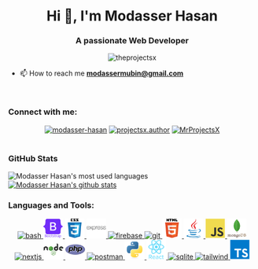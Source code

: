<h1 align="center">Hi 👋, I'm Modasser Hasan</h1>
<h3 align="center">A passionate Web Developer</h3>

<p align="center"><img src="https://github-profile-trophy.vercel.app/?username=theprojectsx&theme=algolia&title=Repositories,Commits,Stars,Followers,Experience" alt="theprojectsx" /></p>

- 📫 How to reach me **modassermubin@gmail.com**

<br>
<h3 align="left">Connect with me:</h3>
<div align="center">
<a href="https://linkedin.com/in/modasser-hasan" target="blank"><img align="center" src="https://img.shields.io/badge/LinkedIn-blue?style=for-the-badge&logo=linkedin&logoColor=white" alt="modasser-hasan"/></a>
<a href="https://fb.com/projectsx.author" target="blank"><img align="center" src="https://img.shields.io/badge/Facebook-blue?style=for-the-badge&logo=facebook&logoColor=white" alt="projectsx.author"/></a>
<a href="https://telegram.com/MrProjectsX" target="blank"><img align="center" src="https://img.shields.io/badge/Telegram-blue?style=for-the-badge&logo=telegram&logoColor=white" alt="MrProjectsX"/></a>
</div>

<br>
<h3>GitHub Stats</h3>
<a href="https://github.com/theprojectsx">
 <img align="left" src="https://github-readme-stats.vercel.app/api/top-langs?username=theprojectsx&show_icons=true&locale=en&layout=compact&theme=algolia" alt="Modasser Hasan's most used languages" />
</a>

<a href="https://github.com/theprojectsx">
 <img align="center" src="https://github-readme-stats.vercel.app/api?username=theprojectsx&show_icons=true&theme=algolia&line_height=27&count_private=true&hide=prs,contribs" alt="Modasser Hasan's github stats"/>
</a>

<br>
<h3 align="left">Languages and Tools:</h3>
<p align="center"> <a href="https://www.gnu.org/software/bash/" target="_blank" rel="noreferrer"> <img src="https://www.vectorlogo.zone/logos/gnu_bash/gnu_bash-icon.svg" alt="bash" width="40" height="40"/> </a> <a href="https://getbootstrap.com" target="_blank" rel="noreferrer"> <img src="https://raw.githubusercontent.com/devicons/devicon/master/icons/bootstrap/bootstrap-plain-wordmark.svg" alt="bootstrap" width="40" height="40"/> </a> <a href="https://www.w3schools.com/css/" target="_blank" rel="noreferrer"> <img src="https://raw.githubusercontent.com/devicons/devicon/master/icons/css3/css3-original-wordmark.svg" alt="css3" width="40" height="40"/> </a> <a href="https://expressjs.com" target="_blank" rel="noreferrer"> <img src="https://raw.githubusercontent.com/devicons/devicon/master/icons/express/express-original-wordmark.svg" alt="express" width="40" height="40"/> </a> <a href="https://firebase.google.com/" target="_blank" rel="noreferrer"> <img src="https://www.vectorlogo.zone/logos/firebase/firebase-icon.svg" alt="firebase" width="40" height="40"/> </a> <a href="https://git-scm.com/" target="_blank" rel="noreferrer"> <img src="https://www.vectorlogo.zone/logos/git-scm/git-scm-icon.svg" alt="git" width="40" height="40"/> </a> <a href="https://www.w3.org/html/" target="_blank" rel="noreferrer"> <img src="https://raw.githubusercontent.com/devicons/devicon/master/icons/html5/html5-original-wordmark.svg" alt="html5" width="40" height="40"/> </a> <a href="https://www.java.com" target="_blank" rel="noreferrer"> <img src="https://raw.githubusercontent.com/devicons/devicon/master/icons/java/java-original.svg" alt="java" width="40" height="40"/> </a> <a href="https://developer.mozilla.org/en-US/docs/Web/JavaScript" target="_blank" rel="noreferrer"> <img src="https://raw.githubusercontent.com/devicons/devicon/master/icons/javascript/javascript-original.svg" alt="javascript" width="40" height="40"/> </a> <a href="https://www.mongodb.com/" target="_blank" rel="noreferrer"> <img src="https://raw.githubusercontent.com/devicons/devicon/master/icons/mongodb/mongodb-original-wordmark.svg" alt="mongodb" width="40" height="40"/> </a> <a href="https://nextjs.org/" target="_blank" rel="noreferrer"> <img src="https://cdn.worldvectorlogo.com/logos/nextjs-2.svg" alt="nextjs" width="40" height="40"/> </a> <a href="https://nodejs.org" target="_blank" rel="noreferrer"> <img src="https://raw.githubusercontent.com/devicons/devicon/master/icons/nodejs/nodejs-original-wordmark.svg" alt="nodejs" width="40" height="40"/> </a> <a href="https://www.php.net" target="_blank" rel="noreferrer"> <img src="https://raw.githubusercontent.com/devicons/devicon/master/icons/php/php-original.svg" alt="php" width="40" height="40"/> </a> <a href="https://postman.com" target="_blank" rel="noreferrer"> <img src="https://www.vectorlogo.zone/logos/getpostman/getpostman-icon.svg" alt="postman" width="40" height="40"/> </a> <a href="https://www.python.org" target="_blank" rel="noreferrer"> <img src="https://raw.githubusercontent.com/devicons/devicon/master/icons/python/python-original.svg" alt="python" width="40" height="40"/> </a> <a href="https://reactjs.org/" target="_blank" rel="noreferrer"> <img src="https://raw.githubusercontent.com/devicons/devicon/master/icons/react/react-original-wordmark.svg" alt="react" width="40" height="40"/> </a> <a href="https://www.sqlite.org/" target="_blank" rel="noreferrer"> <img src="https://www.vectorlogo.zone/logos/sqlite/sqlite-icon.svg" alt="sqlite" width="40" height="40"/> </a> <a href="https://tailwindcss.com/" target="_blank" rel="noreferrer"> <img src="https://www.vectorlogo.zone/logos/tailwindcss/tailwindcss-icon.svg" alt="tailwind" width="40" height="40"/> </a> <a href="https://www.typescriptlang.org/" target="_blank" rel="noreferrer"> <img src="https://raw.githubusercontent.com/devicons/devicon/master/icons/typescript/typescript-original.svg" alt="typescript" width="40" height="40"/> </a> </p>
